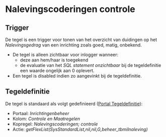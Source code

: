 # Nalevingscoderingen controle

## Trigger

De tegel is een trigger voor tonen van het overzicht van duidingen op het _Nalevingsgedrag_ van een inrichting zoals goed, matig, onbekend.

- De tegel is alleen zichtbaar voor inlogger wanneer:
  - deze aan hem/haar is toegekend
  - de evaluatie van het _SQL statement onzichtbaar_ bij de tegeldefinitie een waarde ongelijk aan 0 oplevert.
- Een tegel is disabled indien zo aangevinkt bij de tegeldefinitie.

## Tegeldefinitie

De tegel is standaard als volgt gedefinieerd ([Portal Tegeldefinitie](/docs/instellen_inrichten/portaldefinitie/portal_tegel.md)):

- Portaal: _Inrichtingenbeheer_
- Kolom: _Controle en Maatregelen_
- Kopregel: _Nalevingscoderingen; controle_
- Actie: _getFlexList(SysStandardList,nil,nil,G,beheer_tbmilnaleving)_
